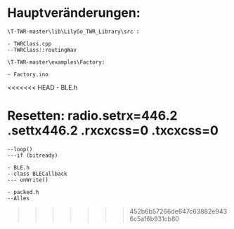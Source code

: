 # Hauptveränderungen:
    \T-TWR-master\lib\LilyGo_TWR_Library\src :
    
    - TWRClass.cpp 
    --TWRClass::routingWav
    
    \T-TWR-master\examples\Factory:

    - Factory.ino
<<<<<<< HEAD
    - BLE.h
	
	
	
Resetten:
radio.setrx=446.2 .settx446.2 .rxcxcss=0 .txcxcss=0
=======
    --loop()
    ---if (bitready) 

    - BLE.h
    --class BLECallback
    --- onWrite()

    - packed.h
    --Alles
>>>>>>> 452b6b57266de647c63882e9436c5a16b931cb80
